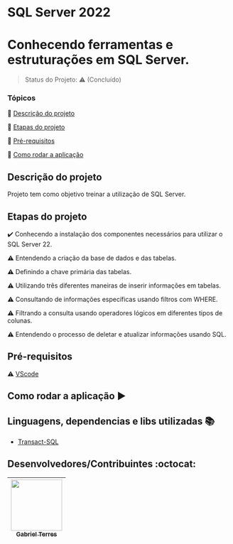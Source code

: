 # SQL Server 2022
<h1>Conhecendo ferramentas e estruturações em SQL Server.</h1> 

> Status do Projeto: :warning: (Concluído)

### Tópicos 

:small_blue_diamond: [Descrição do projeto](#descrição-do-projeto)

:small_blue_diamond: [Etapas do projeto](#etapas-do-projeto)

:small_blue_diamond: [Pré-requisitos](#pré-requisitos)

:small_blue_diamond: [Como rodar a aplicação](#como-rodar-a-aplicação-arrow_forward)

## Descrição do projeto 

<p align="justify">
  Projeto tem como objetivo treinar a utilização de SQL Server.
</p>

## Etapas do projeto

:heavy_check_mark: Conhecendo a instalação dos componentes necessários para utilizar o SQL Server 22.

:warning: Entendendo a criação da base de dados e das tabelas.

:warning: Definindo a chave primária das tabelas.

:warning: Utilizando três diferentes maneiras de inserir informações em tabelas.

:warning: Consultando de informações específicas usando filtros com WHERE.

:warning: Filtrando a consulta usando operadores lógicos em diferentes tipos de colunas.

:warning: Entendendo o processo de deletar e atualizar informações usando SQL.

## Pré-requisitos

:warning: [VScode](https://code.visualstudio.com/download)




## Como rodar a aplicação :arrow_forward:




## Linguagens, dependencias e libs utilizadas :books:

- [Transact-SQL](https://learn.microsoft.com/pt-br/sql/t-sql/language-reference?view=sql-server-ver16)

## Desenvolvedores/Contribuintes :octocat:

| [<img src="https://github.com/GabrielTB1.png" width=115><br><sub>Gabriel Terres</sub>](https://github.com/GabrielTB1) |
| :---:
